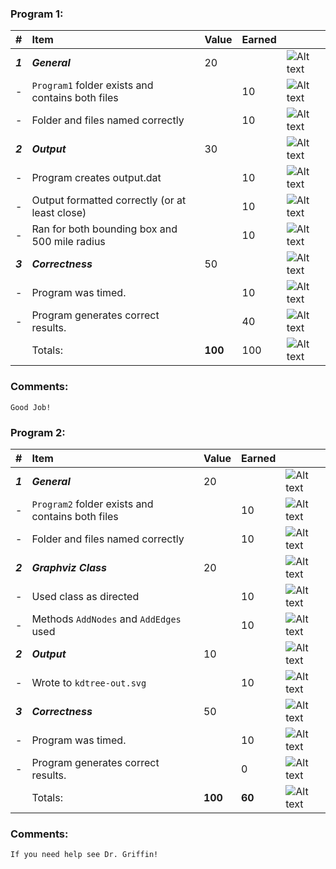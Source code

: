 ### Program 1:
| #       | Item                                             | Value   | Earned   |                |
|:--------|:-------------------------------------------------|:--------|:---------|:---------------|
| ***1*** | ***General***                                    | 20      |          | ![Alt text][1] |
| -       | `Program1` folder exists and contains both files |         |   10       | ![Alt text][1] |
| -       | Folder and files named correctly                 |         |   10       | ![Alt text][1] |
| ***2*** | ***Output***                                     | 30      |          | ![Alt text][1] |
| -       | Program creates output.dat                       |         |    10      | ![Alt text][1] |
| -       | Output formatted correctly (or at least close)   |         |    10      | ![Alt text][1] |
| -       | Ran for both bounding box and 500 mile radius    |         |    10      | ![Alt text][1] |
| ***3*** | ***Correctness***                                | 50      |          | ![Alt text][1] |
| -       | Program was timed.                               |         |    10      | ![Alt text][1] |
| -       | Program generates correct results.               |         |    40      | ![Alt text][1] |
|         | Totals:                                          | **100** |    100      | ![Alt text][1] |
### Comments:
```
Good Job!
```

### Program 2:
| #       | Item                                             | Value   | Earned   |                |
|:--------|:-------------------------------------------------|:--------|:---------|:---------------|
| ***1*** | ***General***                                    | 20      |          | ![Alt text][1] |
| -       | `Program2` folder exists and contains both files |         |    10      | ![Alt text][1] |
| -       | Folder and files named correctly                 |         |    10       | ![Alt text][1] |
| ***2*** | ***Graphviz Class***                             | 20      |          | ![Alt text][1] |
| -       | Used class as directed                           |         |    10     | ![Alt text][1] |
| -       | Methods `AddNodes` and `AddEdges` used           |         |    10     | ![Alt text][1] |
| ***2*** | ***Output***                                     | 10      |          | ![Alt text][1] |
| -       | Wrote to `kdtree-out.svg`                        |         |     10     | ![Alt text][1] |
| ***3*** | ***Correctness***                                | 50      |          | ![Alt text][1] |
| -       | Program was timed.                               |         |     10    | ![Alt text][1] |
| -       | Program generates correct results.               |         |     0     | ![Alt text][2] |
|         | Totals:                                          | **100** |   **60**   | ![Alt text][1] |
### Comments:
```
If you need help see Dr. Griffin!
```


[1]: http://f.cl.ly/items/3E231i211n2E042B1U3K/right.png  "Correct"
[2]: http://f.cl.ly/items/2X473C1Q1F2x3S1E4231/wrong.gif  "Incorrect"
[3]: http://f.cl.ly/items/1A0d2Q1J1N1u0C3g0C1s/null.gif  "Errors"
